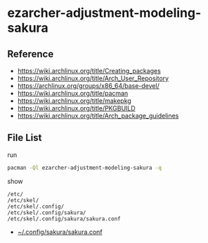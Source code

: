 
# ezarcher-adjustment-modeling-sakura


## Reference

* https://wiki.archlinux.org/title/Creating_packages
* https://wiki.archlinux.org/title/Arch_User_Repository
* https://archlinux.org/groups/x86_64/base-devel/
* https://wiki.archlinux.org/title/pacman
* https://wiki.archlinux.org/title/makepkg
* https://wiki.archlinux.org/title/PKGBUILD
* https://wiki.archlinux.org/title/Arch_package_guidelines


## File List

run

``` sh
pacman -Ql ezarcher-adjustment-modeling-sakura -q
```

show

```
/etc/
/etc/skel/
/etc/skel/.config/
/etc/skel/.config/sakura/
/etc/skel/.config/sakura/sakura.conf
```

* [~/.config/sakura/sakura.conf](asset/overlay//etc/skel/.config/sakura/sakura.conf)
